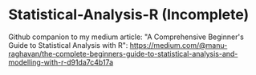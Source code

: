 # Statistical-Analysis-R (Incomplete)
Github companion to my medium article: "A Comprehensive Beginner's Guide to Statistical Analysis with R": https://medium.com/@manu-raghavan/the-complete-beginners-guide-to-statistical-analysis-and-modelling-with-r-d91da7c4b17a
